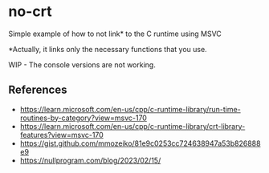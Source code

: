 # no-crt

Simple example of how to not link* to the C runtime using MSVC

*Actually, it links only the necessary functions that you use.

WIP - The console versions are not working.

## References

* https://learn.microsoft.com/en-us/cpp/c-runtime-library/run-time-routines-by-category?view=msvc-170
* https://learn.microsoft.com/en-us/cpp/c-runtime-library/crt-library-features?view=msvc-170
* https://gist.github.com/mmozeiko/81e9c0253cc724638947a53b826888e9
* https://nullprogram.com/blog/2023/02/15/